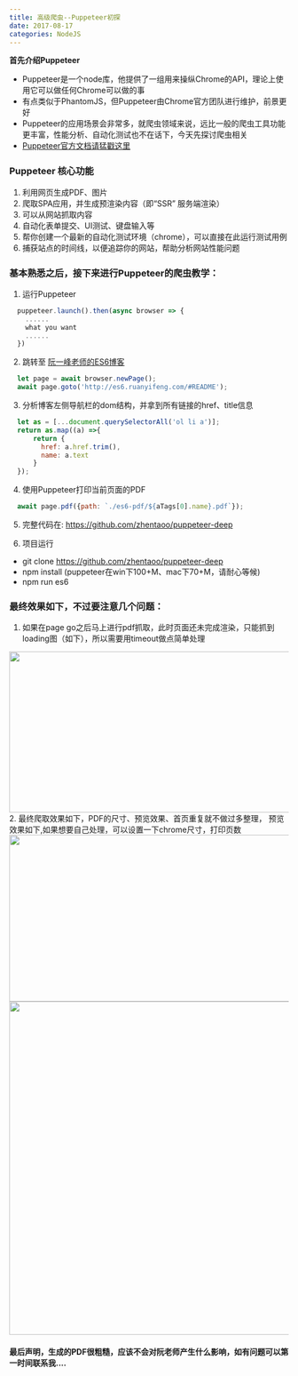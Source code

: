 ```yaml
---
title: 高级爬虫--Puppeteer初探
date: 2017-08-17
categories: NodeJS
---
```

**首先介绍Puppeteer**
- Puppeteer是一个node库，他提供了一组用来操纵Chrome的API，理论上使用它可以做任何Chrome可以做的事
- 有点类似于PhantomJS，但Puppeteer由Chrome官方团队进行维护，前景更好
- Puppeteer的应用场景会非常多，就爬虫领域来说，远比一般的爬虫工具功能更丰富，性能分析、自动化测试也不在话下，今天先探讨爬虫相关
- [Puppeteer官方文档请猛戳这里](https://github.com/GoogleChrome/puppeteer/blob/master/docs/api.md#puppeteerlaunchoptions)

### Puppeteer 核心功能
1. 利用网页生成PDF、图片
2. 爬取SPA应用，并生成预渲染内容（即“SSR” 服务端渲染）
3. 可以从网站抓取内容
4. 自动化表单提交、UI测试、键盘输入等
5. 帮你创建一个最新的自动化测试环境（chrome），可以直接在此运行测试用例
6. 捕获站点的时间线，以便追踪你的网站，帮助分析网站性能问题

### 基本熟悉之后，接下来进行Puppeteer的爬虫教学：
1. 运行Puppeteer
```js
  puppeteer.launch().then(async browser => {
    ......
    what you want
    ......
  })
```

2. 跳转至 [阮一峰老师的ES6博客](http://es6.ruanyifeng.com/#README)
```js
  let page = await browser.newPage();
  await page.goto('http://es6.ruanyifeng.com/#README');
```

3. 分析博客左侧导航栏的dom结构，并拿到所有链接的href、title信息
```js
  let as = [...document.querySelectorAll('ol li a')];
  return as.map((a) =>{
      return {
        href: a.href.trim(),
        name: a.text
      }
  });
```

4. 使用Puppeteer打印当前页面的PDF
```js
  await page.pdf({path: `./es6-pdf/${aTags[0].name}.pdf`});
```

5. 完整代码在: https://github.com/zhentaoo/puppeteer-deep

6. 项目运行
  - git clone https://github.com/zhentaoo/puppeteer-deep
  - npm install (puppeteer在win下100+M、mac下70+M，请耐心等候)
  - npm run es6

### 最终效果如下，不过要注意几个问题：

1. 如果在page go之后马上进行pdf抓取，此时页面还未完成渲染，只能抓到loading图（如下），所以需要用timeout做点简单处理
<img src="/img/puppeteer.png" width = "600" height = "290" align=center />
2. 最终爬取效果如下，PDF的尺寸、预览效果、首页重复就不做过多整理， 预览效果如下,如果想要自己处理，可以设置一下chrome尺寸，打印页数
<img src="/img/es6-pdf.png" width = "700" height = "300" align=center />
<img src="/img/es6.png" width = "680" height = "600" align=center />


#### 最后声明，生成的PDF很粗糙，应该不会对阮老师产生什么影响，如有问题可以第一时间联系我....
